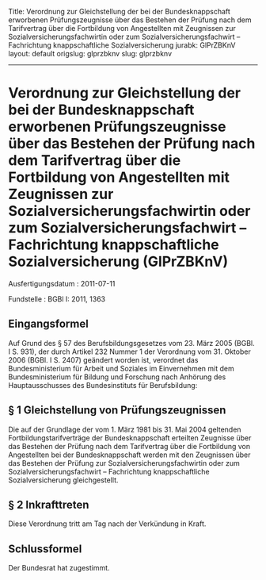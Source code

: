 Title: Verordnung zur Gleichstellung der bei der Bundesknappschaft erworbenen Prüfungszeugnisse
  über das Bestehen der Prüfung nach dem Tarifvertrag über die Fortbildung von Angestellten
  mit Zeugnissen zur Sozialversicherungsfachwirtin oder zum Sozialversicherungsfachwirt
  – Fachrichtung knappschaftliche Sozialversicherung
jurabk: GlPrZBKnV
layout: default
origslug: glprzbknv
slug: glprzbknv

---

# Verordnung zur Gleichstellung der bei der Bundesknappschaft erworbenen Prüfungszeugnisse über das Bestehen der Prüfung nach dem Tarifvertrag über die Fortbildung von Angestellten mit Zeugnissen zur Sozialversicherungsfachwirtin oder zum Sozialversicherungsfachwirt – Fachrichtung knappschaftliche Sozialversicherung (GlPrZBKnV)

Ausfertigungsdatum
:   2011-07-11

Fundstelle
:   BGBl I: 2011, 1363


## Eingangsformel

Auf Grund des § 57 des Berufsbildungsgesetzes vom 23. März 2005 (BGBl.
I S. 931), der durch Artikel 232 Nummer 1 der Verordnung vom 31.
Oktober 2006 (BGBl. I S. 2407) geändert worden ist, verordnet das
Bundesministerium für Arbeit und Soziales im Einvernehmen mit dem
Bundesministerium für Bildung und Forschung nach Anhörung des
Hauptausschusses des Bundesinstituts für Berufsbildung:


## § 1 Gleichstellung von Prüfungszeugnissen

Die auf der Grundlage der vom 1. März 1981 bis 31. Mai 2004 geltenden
Fortbildungstarifverträge der Bundesknappschaft erteilten Zeugnisse
über das Bestehen der Prüfung nach dem Tarifvertrag über die
Fortbildung von Angestellten bei der Bundesknappschaft werden mit den
Zeugnissen über das Bestehen der Prüfung zur
Sozialversicherungsfachwirtin oder zum Sozialversicherungsfachwirt –
Fachrichtung knappschaftliche Sozialversicherung gleichgestellt.


## § 2 Inkrafttreten

Diese Verordnung tritt am Tag nach der Verkündung in Kraft.


## Schlussformel

Der Bundesrat hat zugestimmt.

